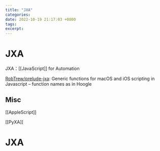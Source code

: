 ```yaml
---
title: "JXA"
categories: 
date: 2022-10-19 21:17:03 +0800
tags: 
excerpt: 
---
```



# JXA

JXA：[[JavaScript]] for Automation

[RobTrew/prelude-jxa](https://github.com/RobTrew/prelude-jxa): Generic functions for macOS and iOS scripting in Javascript – function names as in Hoogle





## Misc

[[AppleScript]]

[[PyXA]]


# JXA




